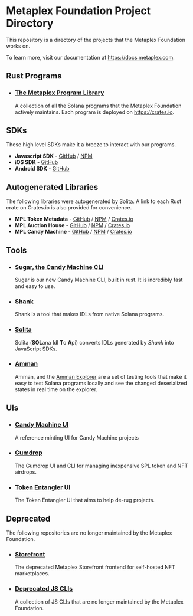 # Metaplex Foundation Project Directory
This repository is a directory of the projects that the Metaplex Foundation works on. 

To learn more, visit our documentation at https://docs.metaplex.com.

## Rust Programs
- ### [The Metaplex Program Library](https://github.com/metaplex-foundation/metaplex-program-library)
  A collection of all the Solana programs that the Metaplex Foundation actively maintains. Each program is deployed on https://crates.io.


## SDKs
These high level SDKs make it a breeze to interact with our programs.
- **Javascript SDK** - [GitHub](https://github.com/metaplex-foundation/js) / [NPM](https://www.npmjs.com/package/@metaplex-foundation/js)
- **iOS SDK** - [GitHub](https://github.com/metaplex-foundation/metaplex-ios)
- **Android SDK** - [GitHub](https://github.com/metaplex-foundation/metaplex-android)

## Autogenerated Libraries
The following libraries were autogenerated by [Solita](#Solita). A link to each Rust crate on Crates.io is also provided for convenience. 
- **MPL Token Metadata** - [GitHub](https://github.com/metaplex-foundation/metaplex-program-library/tree/master/token-metadata/js) / [NPM](https://www.npmjs.com/package/@metaplex-foundation/mpl-token-metadata) / [Crates.io](https://crates.io/crates/mpl-token-metadata)
- **MPL Auction House** - [GitHub](https://github.com/metaplex-foundation/metaplex-program-library/tree/master/auction-house/js) / [NPM](https://www.npmjs.com/package/@metaplex-foundation/mpl-auction-house) / [Crates.io](https://crates.io/crates/mpl-auction-house)
- **MPL Candy Machine** - [GitHub](https://github.com/metaplex-foundation/metaplex-program-library/tree/master/candy-machine/js) / [NPM](https://www.npmjs.com/package/@metaplex-foundation/mpl-candy-machine) / [Crates.io](https://crates.io/crates/mpl-candy-machine)

## Tools
- ### [Sugar, the Candy Machine CLI](https://github.com/metaplex-foundation/sugar) 
  Sugar is our new Candy Machine CLI, built in rust. It is incredibly fast and easy to use.

- ### [Shank](https://github.com/metaplex-foundation/shank)
  Shank is a tool that makes IDLs from native Solana programs.

<div id="Solita"></div>

- ### [Solita](https://github.com/metaplex-foundation/solita)
  Solita (**SOL**ana **I**dl **T**o **A**pi) converts IDLs generated by *Shank* into JavaScript SDKs.

- ### [Amman](https://github.com/metaplex-foundation/amman)
  Amman, and the [Amman Explorer](https://github.com/metaplex-foundation/amman-explorer) are a set of testing tools that make it easy to test Solana programs locally and see the changed deserialized states in real time on the explorer.

## UIs
- ### [Candy Machine UI](https://github.com/metaplex-foundation/candy-machine-ui)
  A reference minting UI for Candy Machine projects

- ### [Gumdrop](https://github.com/metaplex-foundation/gumdrop)
  The Gumdrop UI and CLI for managing inexpensive SPL token and NFT airdrops.

- ### [Token Entangler UI](https://github.com/metaplex-foundation/token-entangler-ui)
  The Token Entangler UI that aims to help de-rug projects.


## Deprecated 
The following repositories are no longer maintained by the Metaplex Foundation.
- ### [Storefront](https://github.com/metaplex-foundation/storefront-deprecated)
  The deprecated Metaplex Storefront frontend for self-hosted NFT marketplaces.

- ### [Deprecated JS CLIs](https://github.com/metaplex-foundation/clis-deprecated)
  A collection of JS CLIs that are no longer maintained by the Metaplex Foundation.